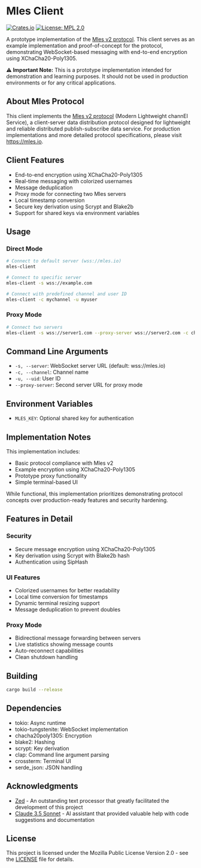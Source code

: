 # Mles Client

[![Crates.io](https://img.shields.io/crates/v/mles-client.svg)](https://crates.io/crates/mles-client)
[![License: MPL 2.0](https://img.shields.io/badge/License-MPL_2.0-brightgreen.svg)](https://opensource.org/licenses/MPL-2.0)

A prototype implementation of the [Mles v2 protocol](https://github.com/jq-rs/mles-rs). This client serves as an example implementation and proof-of-concept for the protocol, demonstrating WebSocket-based messaging with end-to-end encryption using XChaCha20-Poly1305.

**⚠️ Important Note:** This is a prototype implementation intended for demonstration and learning purposes. It should not be used in production environments or for any critical applications.

## About Mles Protocol

This client implements the [Mles v2 protocol](https://github.com/jq-rs/mles-rs) (Modern Lightweight channEl Service), a client-server data distribution protocol designed for lightweight and reliable distributed publish-subscribe data service. For production implementations and more detailed protocol specifications, please visit https://mles.io.

## Client Features

- End-to-end encryption using XChaCha20-Poly1305
- Real-time messaging with colorized usernames
- Message deduplication
- Proxy mode for connecting two Mles servers
- Local timestamp conversion
- Secure key derivation using Scrypt and Blake2b
- Support for shared keys via environment variables

## Usage

### Direct Mode

```bash
# Connect to default server (wss://mles.io)
mles-client

# Connect to specific server
mles-client -s wss://example.com

# Connect with predefined channel and user ID
mles-client -c mychannel -u myuser
```

### Proxy Mode

```bash
# Connect two servers
mles-client -s wss://server1.com --proxy-server wss://server2.com -c channel -u proxy-user
```

## Command Line Arguments

- `-s, --server`: WebSocket server URL (default: wss://mles.io)
- `-c, --channel`: Channel name
- `-u, --uid`: User ID
- `--proxy-server`: Second server URL for proxy mode

## Environment Variables

- `MLES_KEY`: Optional shared key for authentication

## Implementation Notes

This implementation includes:
- Basic protocol compliance with Mles v2
- Example encryption using XChaCha20-Poly1305
- Prototype proxy functionality
- Simple terminal-based UI

While functional, this implementation prioritizes demonstrating protocol concepts over production-ready features and security hardening.

## Features in Detail

### Security
- Secure message encryption using XChaCha20-Poly1305
- Key derivation using Scrypt with Blake2b hash
- Authentication using SipHash

### UI Features
- Colorized usernames for better readability
- Local time conversion for timestamps
- Dynamic terminal resizing support
- Message deduplication to prevent doubles

### Proxy Mode
- Bidirectional message forwarding between servers
- Live statistics showing message counts
- Auto-reconnect capabilities
- Clean shutdown handling

## Building

```bash
cargo build --release
```

## Dependencies

- tokio: Async runtime
- tokio-tungstenite: WebSocket implementation
- chacha20poly1305: Encryption
- blake2: Hashing
- scrypt: Key derivation
- clap: Command line argument parsing
- crossterm: Terminal UI
- serde_json: JSON handling

## Acknowledgments

- [Zed](https://zed.dev) - An outstanding text processor that greatly facilitated the development of this project
- [Claude 3.5 Sonnet](https://www.anthropic.com/claude) - AI assistant that provided valuable help with code suggestions and documentation

## License

This project is licensed under the Mozilla Public License Version 2.0 - see the [LICENSE](LICENSE) file for details.
